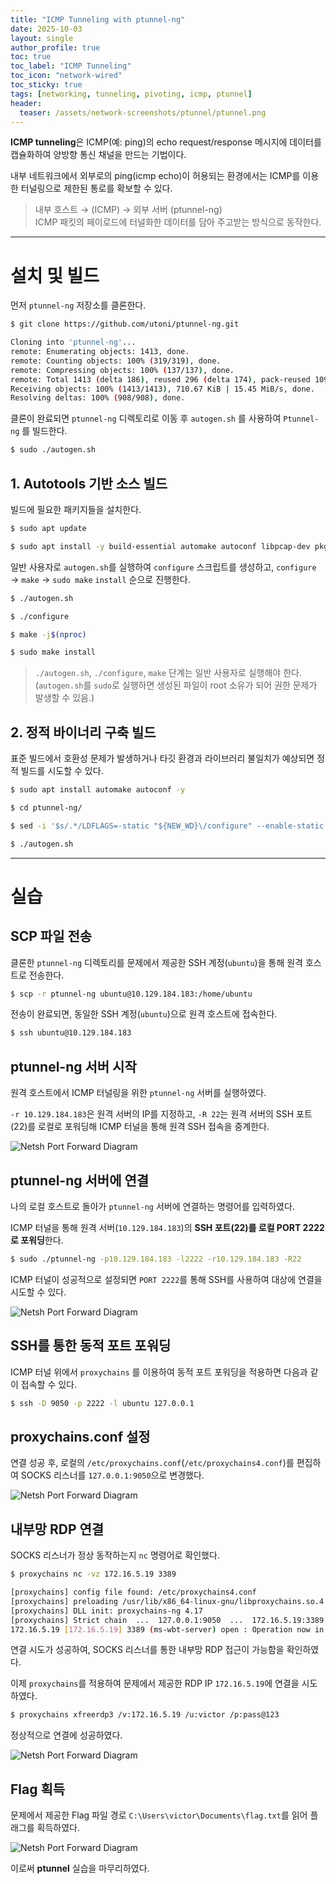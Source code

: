 ```yaml
---
title: "ICMP Tunneling with ptunnel-ng"
date: 2025-10-03
layout: single
author_profile: true
toc: true
toc_label: "ICMP Tunneling"
toc_icon: "network-wired"
toc_sticky: true
tags: [networking, tunneling, pivoting, icmp, ptunnel]
header:
  teaser: /assets/network-screenshots/ptunnel/ptunnel.png
---
```


**ICMP tunneling**은 ICMP(예: ping)의 echo request/response 메시지에 데이터를 캡슐화하여 양방향 통신 채널을 만드는 기법이다.  

내부 네트워크에서 외부로의 ping(icmp echo)이 허용되는 환경에서는 ICMP를 이용한 터널링으로 제한된 통로를 확보할 수 있다.  

> 내부 호스트 → (ICMP) → 외부 서버 (ptunnel-ng)  
> ICMP 패킷의 페이로드에 터널화한 데이터를 담아 주고받는 방식으로 동작한다.

---

# 설치 및 빌드

먼저 `ptunnel-ng` 저장소를 클론한다.

```bash
$ git clone https://github.com/utoni/ptunnel-ng.git

Cloning into 'ptunnel-ng'...
remote: Enumerating objects: 1413, done.
remote: Counting objects: 100% (319/319), done.
remote: Compressing objects: 100% (137/137), done.
remote: Total 1413 (delta 186), reused 296 (delta 174), pack-reused 1094 (from 1)
Receiving objects: 100% (1413/1413), 710.67 KiB | 15.45 MiB/s, done.
Resolving deltas: 100% (908/908), done.
```

클론이 완료되면 `ptunnel-ng` 디렉토리로 이동 후 `autogen.sh` 를 사용하여 `Ptunnel-ng` 를 빌드한다.

```bash
$ sudo ./autogen.sh 
```

## 1. Autotools 기반 소스 빌드

빌드에 필요한 패키지들을 설치한다.

```bash
$ sudo apt update

$ sudo apt install -y build-essential automake autoconf libpcap-dev pkg-config libssl-dev
```

일반 사용자로 `autogen.sh`를 실행하여 `configure` 스크립트를 생성하고, `configure` → `make` → `sudo make` `install` 순으로 진행한다.

```bash
$ ./autogen.sh

$ ./configure

$ make -j$(nproc)

$ sudo make install
```

> `./autogen.sh`, `./configure`, `make` 단계는 일반 사용자로 실행해야 한다.
> (`autogen.sh`를 `sudo`로 실행하면 생성된 파일이 root 소유가 되어 권한 문제가 발생할 수 있음.)

## 2. 정적 바이너리 구축 빌드

표준 빌드에서 호환성 문제가 발생하거나 타깃 환경과 라이브러리 불일치가 예상되면 정적 빌드를 시도할 수 있다.

```bash
$ sudo apt install automake autoconf -y

$ cd ptunnel-ng/

$ sed -i '$s/.*/LDFLAGS=-static "${NEW_WD}\/configure" --enable-static $@ \&\& make clean \&\& make -j${BUILDJOBS:-4} all/' autogen.sh

$ ./autogen.sh
```

---

# 실습

## SCP 파일 전송

클론한 `ptunnel-ng` 디렉토리를 문제에서 제공한 SSH 계정(`ubuntu`)을 통해 원격 호스트로 전송한다.

```bash
$ scp -r ptunnel-ng ubuntu@10.129.184.183:/home/ubuntu
```

전송이 완료되면, 동일한 SSH 계정(`ubuntu`)으로 원격 호스트에 접속한다.

```bash
$ ssh ubuntu@10.129.184.183
```

## ptunnel-ng 서버 시작

원격 호스트에서 ICMP 터널링을 위한 `ptunnel-ng` 서버를 실행하였다.

`-r 10.129.184.183`은 원격 서버의 IP를 지정하고, `-R 22`는 원격 서버의 SSH 포트(22)를 로컬로 포워딩해 ICMP 터널을 통해 원격 SSH 접속을 중계한다.

![Netsh Port Forward Diagram](/assets/network-screenshots/ptunnel/server-start.png)

## ptunnel-ng 서버에 연결

나의 로컬 호스트로 돌아가 `ptunnel-ng` 서버에 연결하는 명령어를 입력하였다.

ICMP 터널을 통해 원격 서버(`10.129.184.183`)의 **SSH 포트(22)를 로컬 PORT 2222로 포워딩**한다.

```bash
$ sudo ./ptunnel-ng -p10.129.184.183 -l2222 -r10.129.184.183 -R22
```

ICMP 터널이 성공적으로 설정되면 `PORT ​​2222`를 통해 SSH를 사용하여 대상에 연결을 시도할 수 있다.

![Netsh Port Forward Diagram](/assets/network-screenshots/ptunnel/ssh-connect.png)

## SSH를 통한 동적 포트 포워딩

ICMP 터널 위에서 `proxychains` 를 이용하여 동적 포트 포워딩을 적용하면 다음과 같이 접속할 수 있다.

```bash
$ ssh -D 9050 -p 2222 -l ubuntu 127.0.0.1
```

## proxychains.conf 설정

연결 성공 후, 로컬의 `/etc/proxychains.conf`(`/etc/proxychains4.conf`)를 편집하여 SOCKS 리스너를 `127.0.0.1:9050`으로 변경했다.

![Netsh Port Forward Diagram](/assets/network-screenshots/ptunnel/proxychains.png)

## 내부망 RDP 연결

SOCKS 리스너가 정상 동작하는지 `nc` 명령어로 확인했다.

```bash
$ proxychains nc -vz 172.16.5.19 3389

[proxychains] config file found: /etc/proxychains4.conf
[proxychains] preloading /usr/lib/x86_64-linux-gnu/libproxychains.so.4
[proxychains] DLL init: proxychains-ng 4.17
[proxychains] Strict chain  ...  127.0.0.1:9050  ...  172.16.5.19:3389  ...  OK
172.16.5.19 [172.16.5.19] 3389 (ms-wbt-server) open : Operation now in progress
```

연결 시도가 성공하여, SOCKS 리스너를 통한 내부망 RDP 접근이 가능함을 확인하였다.

이제 `proxychains`를 적용하여 문제에서 제공한 RDP IP `172.16.5.19`에 연결을 시도하였다.

```bash
$ proxychains xfreerdp3 /v:172.16.5.19 /u:victor /p:pass@123
```

정상적으로 연결에 성공하였다.

![Netsh Port Forward Diagram](/assets/network-screenshots/ptunnel/rdp-connect.png)

## Flag 획득

문제에서 제공한 Flag 파일 경로 `C:\Users\victor\Documents\flag.txt`를 읽어 플래그를 획득하였다.

![Netsh Port Forward Diagram](/assets/network-screenshots/ptunnel/flag.png)

이로써 **ptunnel** 실습을 마무리하였다.